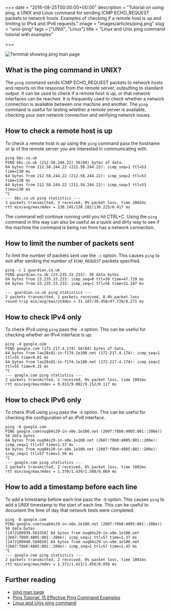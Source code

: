 +++
date = "2016-08-25T00:00:00+00:00"
description = "Tutorial on using ping, a UNIX and Linux command for sending ICMP ECHO_REQUEST packets to network hosts. Examples of checking if a remote host is up and limiting to IPv4 and IPv6 requests."
image = "images/articles/ping.png"
slug = "unix-ping"
tags = ["UNIX", "Linux"]
title = "Linux and Unix ping command tutorial with examples"

+++

![Terminal showing ping man page][2]

## What is the ping command in UNIX?

The `ping` command sends ICMP ECHO_REQUEST packets to network hosts and reports on the response from the remote server, outputting to standard output. It can be used to check if a remote host is up, or that network interfaces can be reached. It is frequently used to check whether a network connection is available between one machine and another. The `ping` command is useful for testing whether a remote server is available, checking your own network connection and verifying network issues. 

## How to check a remote host is up

To check a remote host is up using the `ping` command pass the hostname or ip of the remote server you are interested in communicating with.

    ping bbc.co.uk
    PING bbc.co.uk (212.58.244.22) 56(84) bytes of data.
    64 bytes from 212.58.244.22 (212.58.244.22): icmp_seq=1 ttl=53 time=130 ms
    64 bytes from 212.58.244.22 (212.58.244.22): icmp_seq=2 ttl=53 time=130 ms
    64 bytes from 212.58.244.22 (212.58.244.22): icmp_seq=3 ttl=53 time=130 ms
    ^C
    --- bbc.co.uk ping statistics ---
    3 packets transmitted, 3 received, 0% packet loss, time 2002ms
    rtt min/avg/max/mdev = 130.145/130.182/130.225/0.417 ms

The command will continue running until you hit CTRL+C. Using the `ping` command in this way can also be useful as a quick and dirty way to see if the machine the command is being run from has a network connection. 

## How to limit the number of packets sent

To limit the number of packets sent use the `-c` option. This causes `ping` to exit after sending the number of `ECHO_REQUEST` packets specified. 

    ping -c 2 guardian.co.uk
    PING guardian.co.uk (23.235.33.233): 56 data bytes
    64 bytes from 23.235.33.233: icmp_seq=0 ttl=56 time=47.729 ms
    64 bytes from 23.235.33.233: icmp_seq=1 ttl=56 time=31.187 ms

    --- guardian.co.uk ping statistics ---
    2 packets transmitted, 2 packets received, 0.0% packet loss
    round-trip min/avg/max/stddev = 31.187/39.458/47.729/8.271 ms

## How to check IPv4 only

To check IPv4 using `ping` pass the `-4` option. This can be useful for checking whether an IPv4 interface is up.

    ping -4 google.com
    PING google.com (172.217.4.174) 56(84) bytes of data.
    64 bytes from lax28s01-in-f174.1e100.net (172.217.4.174): icmp_seq=1 ttl=55 time=9.01 ms
    64 bytes from lax28s01-in-f174.1e100.net (172.217.4.174): icmp_seq=2 ttl=55 time=9.15 ms
    ^C
    --- google.com ping statistics ---
    2 packets transmitted, 2 received, 0% packet loss, time 1001ms
    rtt min/avg/max/mdev = 9.013/9.082/9.152/0.117 ms

## How to check IPv6 only

To check IPv6 using `ping` pass the `-6` option. This can be useful for checking the configuration of an IPv6 interface. 

    ping -6 google.com
    PING google.com(nuq04s29-in-x0e.1e100.net (2607:f8b0:4005:801::200e)) 56 data bytes
    64 bytes from nuq04s29-in-x0e.1e100.net (2607:f8b0:4005:801::200e): icmp_seq=1 ttl=57 time=1.37 ms
    64 bytes from nuq04s29-in-x0e.1e100.net (2607:f8b0:4005:801::200e): icmp_seq=2 ttl=57 time=1.50 ms
    ^C
    --- google.com ping statistics ---
    2 packets transmitted, 2 received, 0% packet loss, time 1002ms
    rtt min/avg/max/mdev = 1.370/1.439/1.508/0.069 ms

## How to add a timestamp before each line

To add a timestamp before each line pass the `-D` option. This causes `ping` to add a UNIX timestamp to the start of each line. This can be useful to document the time of day that network tests were completed. 

    ping -D google.com
    PING google.com(nuq04s29-in-x0e.1e100.net (2607:f8b0:4005:801::200e)) 56 data bytes
    [1472109939.583350] 64 bytes from nuq04s29-in-x0e.1e100.net (2607:f8b0:4005:801::200e): icmp_seq=1 ttl=57 time=1.37 ms
    [1472109940.584020] 64 bytes from nuq04s29-in-x0e.1e100.net (2607:f8b0:4005:801::200e): icmp_seq=2 ttl=57 time=1.45 ms
    ^C
    --- google.com ping statistics ---
    2 packets transmitted, 2 received, 0% packet loss, time 1001ms
    rtt min/avg/max/mdev = 1.371/1.413/1.456/0.056 ms

## Further reading

* [ping man page][1]
* [Ping Tutorial: 15 Effective Ping Command Examples][3]
* [Linux and Unix ping command][4]

[1]: http://linux.die.net/man/8/ping
[2]: /images/articles/ping.png "Linux and Unix ping command"
[3]: http://www.thegeekstuff.com/2009/11/ping-tutorial-13-effective-ping-command-examples/
[4]: http://www.computerhope.com/unix/uping.htm
